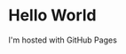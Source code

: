 <!Doctype html>
<html>
<body>
<h1>Hello World</h1>
<p>I'm hosted with GitHub Pages</p>
</body>
</html>